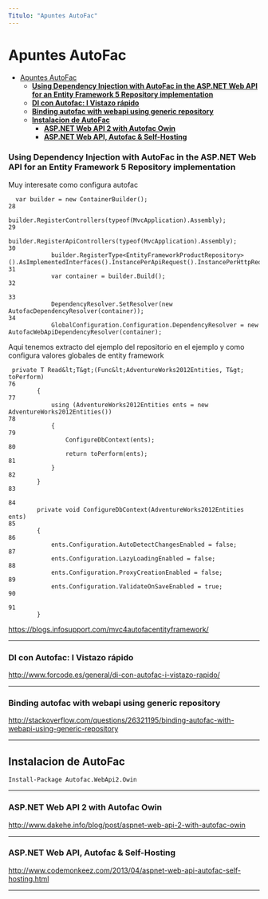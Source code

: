 ```yaml
---
Titulo: "Apuntes AutoFac"
---
```


# Apuntes AutoFac

- [Apuntes AutoFac](#apuntes-autofac)
    - [**Using Dependency Injection with AutoFac in the ASP.NET Web API for an Entity Framework 5 Repository implementation**](#using-dependency-injection-with-autofac-in-the-aspnet-web-api-for-an-entity-framework-5-repository-implementation)
    - [**DI con Autofac: I Vistazo rápido**](#di-con-autofac-i-vistazo-rápido)
    - [**Binding autofac with webapi using generic repository**](#binding-autofac-with-webapi-using-generic-repository)
  - [**Instalacion de AutoFac**](#instalacion-de-autofac)
    - [**ASP.NET Web API 2 with Autofac Owin**](#aspnet-web-api-2-with-autofac-owin)
    - [**ASP.NET Web API, Autofac & Self-Hosting**](#aspnet-web-api-autofac--self-hosting)


### **Using Dependency Injection with AutoFac in the ASP.NET Web API for an Entity Framework 5 Repository implementation**

Muy interesate como configura autofac
~~~
  var builder = new ContainerBuilder();
28
            builder.RegisterControllers(typeof(MvcApplication).Assembly);
29
            builder.RegisterApiControllers(typeof(MvcApplication).Assembly);
30
            builder.RegisterType<EntityFrameworkProductRepository>().AsImplementedInterfaces().InstancePerApiRequest().InstancePerHttpRequest();
31
            var container = builder.Build();
32
 
33
            DependencyResolver.SetResolver(new AutofacDependencyResolver(container));
34
            GlobalConfiguration.Configuration.DependencyResolver = new AutofacWebApiDependencyResolver(container);

~~~

Aqui tenemos extracto del ejemplo del repositorio en el ejemplo y como configura valores globales de
entity framework 

~~~
 private T Read&lt;T&gt;(Func&lt;AdventureWorks2012Entities, T&gt; toPerform)
76
        {
77
            using (AdventureWorks2012Entities ents = new AdventureWorks2012Entities())
78
            {
79
                ConfigureDbContext(ents);
80
                return toPerform(ents);
81
            }
82
        }
83
 
84
        private void ConfigureDbContext(AdventureWorks2012Entities ents)
85
        {
86
            ents.Configuration.AutoDetectChangesEnabled = false;
87
            ents.Configuration.LazyLoadingEnabled = false;
88
            ents.Configuration.ProxyCreationEnabled = false;
89
            ents.Configuration.ValidateOnSaveEnabled = true;
90
 
91
        }

~~~

https://blogs.infosupport.com/mvc4autofacentityframework/

___

### **DI con Autofac: I Vistazo rápido**

http://www.forcode.es/general/di-con-autofac-i-vistazo-rapido/

___

### **Binding autofac with webapi using generic repository**

http://stackoverflow.com/questions/26321195/binding-autofac-with-webapi-using-generic-repository

___

## **Instalacion de AutoFac**

~~~
Install-Package Autofac.WebApi2.Owin

~~~

___

### **ASP.NET Web API 2 with Autofac Owin**

http://www.dakehe.info/blog/post/aspnet-web-api-2-with-autofac-owin

___

### **ASP.NET Web API, Autofac & Self-Hosting**

http://www.codemonkeez.com/2013/04/aspnet-web-api-autofac-self-hosting.html

___
